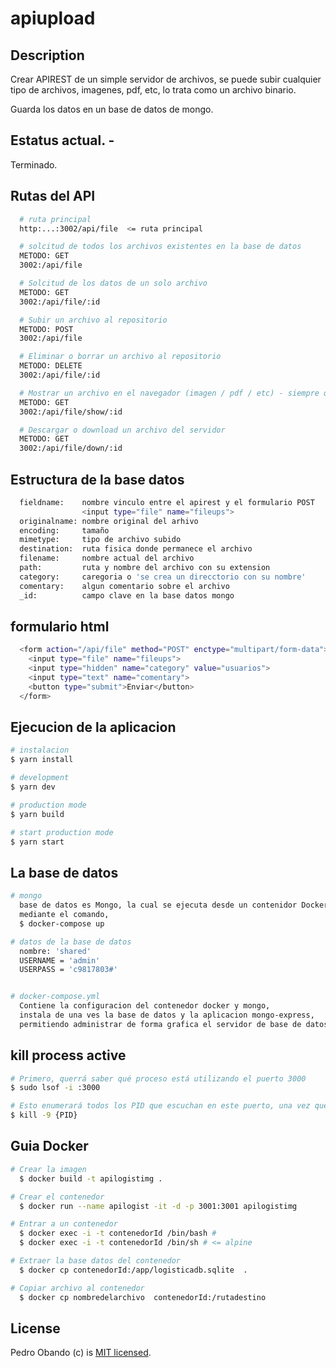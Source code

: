 # apiupload

## Description
  Crear APIREST de un simple servidor de archivos, se puede subir cualquier tipo de archivos, imagenes, pdf, etc, lo trata como un archivo binario.

  Guarda los datos en un base de datos de mongo.

## Estatus actual. - 
  Terminado.


## Rutas del API
```bash
  # ruta principal
  http:...:3002/api/file  <= ruta principal

  # solcitud de todos los archivos existentes en la base de datos
  METODO: GET
  3002:/api/file

  # Solcitud de los datos de un solo archivo
  METODO: GET
  3002:/api/file/:id

  # Subir un archivo al repositorio
  METODO: POST
  3002:/api/file

  # Eliminar o borrar un archivo al repositorio
  METODO: DELETE
  3002:/api/file/:id

  # Mostrar un archivo en el navegador (imagen / pdf / etc) - siempre que lo permita el navegador
  METODO: GET
  3002:/api/file/show/:id

  # Descargar o download un archivo del servidor
  METODO: GET
  3002:/api/file/down/:id
```

## Estructura de la base datos
```bash
  fieldname:    nombre vinculo entre el apirest y el formulario POST
                <input type="file" name="fileups">
  originalname: nombre original del arhivo
  encoding:     tamaño
  mimetype:     tipo de archivo subido
  destination:  ruta fisica donde permanece el archivo
  filename:     nombre actual del archivo
  path:         ruta y nombre del archivo con su extension
  category:     caregoria o 'se crea un direcctorio con su nombre'
  comentary:    algun comentario sobre el archivo
  _id:          campo clave en la base datos mongo
```

## formulario html
```bash
  <form action="/api/file" method="POST" enctype="multipart/form-data">
    <input type="file" name="fileups">
    <input type="hidden" name="category" value="usuarios">
    <input type="text" name="comentary">
    <button type="submit">Enviar</button>
  </form>
```

## Ejecucion de la aplicacion

```bash
# instalacion
$ yarn install

# development
$ yarn dev

# production mode
$ yarn build

# start production mode
$ yarn start
```

## La base de datos

```bash
# mongo
  base de datos es Mongo, la cual se ejecuta desde un contenidor Docker.
  mediante el comando,
  $ docker-compose up

# datos de la base de datos
  nombre: 'shared'
  USERNAME = 'admin'
  USERPASS = 'c9817803#'


# docker-compose.yml
  Contiene la configuracion del contenedor docker y mongo,
  instala de una ves la base de datos y la aplicacion mongo-express,
  permitiendo administrar de forma grafica el servidor de base de datos.

```


## kill process active

```bash
# Primero, querrá saber qué proceso está utilizando el puerto 3000
$ sudo lsof -i :3000

# Esto enumerará todos los PID que escuchan en este puerto, una vez que tenga el PID puede terminarlo:
$ kill -9 {PID}
```

## Guia Docker

```bash
# Crear la imagen
  $ docker build -t apilogistimg .

# Crear el contenedor
  $ docker run --name apilogist -it -d -p 3001:3001 apilogistimg

# Entrar a un contenedor
  $ docker exec -i -t contenedorId /bin/bash #
  $ docker exec -i -t contenedorId /bin/sh # <= alpine

# Extraer la base datos del contenedor
  $ docker cp contenedorId:/app/logisticadb.sqlite  .

# Copiar archivo al contenedor
  $ docker cp nombredelarchivo  contenedorId:/rutadestino
```

## License

  Pedro Obando (c) is [MIT licensed](LICENSE).
